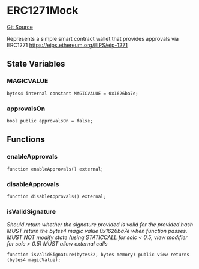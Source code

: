 # ERC1271Mock
[Git Source](https://github.com/larrythecucumber321/protocol/blob/aabf2c9d4120808940fb3be9193cb66ea71ac351/contracts/plugins/mocks/ERC1271Mock.sol)

Represents a simple smart contract wallet that provides approvals via ERC1271
https://eips.ethereum.org/EIPS/eip-1271


## State Variables
### MAGICVALUE

```solidity
bytes4 internal constant MAGICVALUE = 0x1626ba7e;
```


### approvalsOn

```solidity
bool public approvalsOn = false;
```


## Functions
### enableApprovals


```solidity
function enableApprovals() external;
```

### disableApprovals


```solidity
function disableApprovals() external;
```

### isValidSignature

*Should return whether the signature provided is valid for the provided hash
MUST return the bytes4 magic value 0x1626ba7e when function passes.
MUST NOT modify state (using STATICCALL for solc < 0.5, view modifier for solc > 0.5)
MUST allow external calls*


```solidity
function isValidSignature(bytes32, bytes memory) public view returns (bytes4 magicValue);
```


